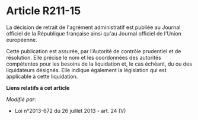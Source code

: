 # Article R211-15

La décision de retrait de l'agrément administratif est publiée au Journal officiel de la République française ainsi qu'au
Journal officiel de l'Union européenne. 

Cette publication est assurée, par l'Autorité de contrôle prudentiel et de résolution. Elle précise le nom et les coordonnées
des autorités compétentes pour les besoins de la liquidation et, le cas échéant, du ou des liquidateurs désignés. Elle
indique également la législation qui est applicable à cette liquidation.

**Liens relatifs à cet article**

_Modifié par_:

  - Loi n°2013-672 du 26 juillet 2013 - art. 24 (V)
